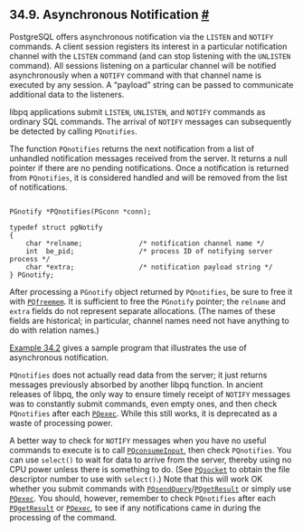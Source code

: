 ## 34.9. Asynchronous Notification [#](#LIBPQ-NOTIFY)

PostgreSQL offers asynchronous notification via the `LISTEN` and `NOTIFY` commands. A client session registers its interest in a particular notification channel with the `LISTEN` command (and can stop listening with the `UNLISTEN` command). All sessions listening on a particular channel will be notified asynchronously when a `NOTIFY` command with that channel name is executed by any session. A “payload” string can be passed to communicate additional data to the listeners.

libpq applications submit `LISTEN`, `UNLISTEN`, and `NOTIFY` commands as ordinary SQL commands. The arrival of `NOTIFY` messages can subsequently be detected by calling `PQnotifies`.

The function `PQnotifies` returns the next notification from a list of unhandled notification messages received from the server. It returns a null pointer if there are no pending notifications. Once a notification is returned from `PQnotifies`, it is considered handled and will be removed from the list of notifications.

```

PGnotify *PQnotifies(PGconn *conn);

typedef struct pgNotify
{
    char *relname;              /* notification channel name */
    int  be_pid;                /* process ID of notifying server process */
    char *extra;                /* notification payload string */
} PGnotify;
```

After processing a `PGnotify` object returned by `PQnotifies`, be sure to free it with [`PQfreemem`](libpq-misc.html#LIBPQ-PQFREEMEM). It is sufficient to free the `PGnotify` pointer; the `relname` and `extra` fields do not represent separate allocations. (The names of these fields are historical; in particular, channel names need not have anything to do with relation names.)

[Example 34.2](libpq-example.html#LIBPQ-EXAMPLE-2 "Example 34.2. libpq Example Program 2") gives a sample program that illustrates the use of asynchronous notification.

`PQnotifies` does not actually read data from the server; it just returns messages previously absorbed by another libpq function. In ancient releases of libpq, the only way to ensure timely receipt of `NOTIFY` messages was to constantly submit commands, even empty ones, and then check `PQnotifies` after each [`PQexec`](libpq-exec.html#LIBPQ-PQEXEC). While this still works, it is deprecated as a waste of processing power.

A better way to check for `NOTIFY` messages when you have no useful commands to execute is to call [`PQconsumeInput`](libpq-async.html#LIBPQ-PQCONSUMEINPUT), then check `PQnotifies`. You can use `select()` to wait for data to arrive from the server, thereby using no CPU power unless there is something to do. (See [`PQsocket`](libpq-status.html#LIBPQ-PQSOCKET) to obtain the file descriptor number to use with `select()`.) Note that this will work OK whether you submit commands with [`PQsendQuery`](libpq-async.html#LIBPQ-PQSENDQUERY)/[`PQgetResult`](libpq-async.html#LIBPQ-PQGETRESULT) or simply use [`PQexec`](libpq-exec.html#LIBPQ-PQEXEC). You should, however, remember to check `PQnotifies` after each [`PQgetResult`](libpq-async.html#LIBPQ-PQGETRESULT) or [`PQexec`](libpq-exec.html#LIBPQ-PQEXEC), to see if any notifications came in during the processing of the command.